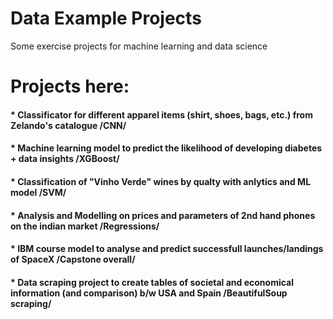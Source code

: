 # Data Example Projects
 Some exercise projects for machine learning and data science
 
# Projects here:

#### * Classificator for different apparel items (shirt, shoes, bags, etc.) from Zelando's catalogue /CNN/
#### * Machine learning model to predict the likelihood of developing diabetes + data insights /XGBoost/
#### * Classification of "Vinho Verde" wines by qualty with anlytics and ML model /SVM/
#### * Analysis and Modelling on prices and parameters of 2nd hand phones on the indian market /Regressions/
#### * IBM course model to analyse and predict successfull launches/landings of SpaceX /Capstone overall/
#### * Data scraping project to create tables of societal and economical information (and comparison) b/w USA and Spain /BeautifulSoup scraping/

 
